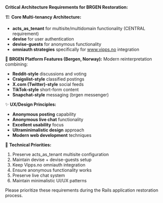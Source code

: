 **Critical Architecture Requirements for BRGEN Restoration:**

🏗️ **Core Multi-tenancy Architecture:**
- **acts_as_tenant** for multisite/multidomain functionality (CENTRAL requirement)
- **devise** for user authentication 
- **devise-guests** for anonymous functionality
- **omniauth strategies** specifically for www.vipps.no integration

🎯 **BRGEN Platform Features (Bergen, Norway):**
Modern reinterpretation combining:
- **Reddit-style** discussions and voting
- **Craigslist-style** classified postings  
- **X.com (Twitter)-style** social feeds
- **TikTok-style** short-form content
- **Snapchat-style** messaging (brgen messenger)

✨ **UX/Design Principles:**
- **Anonymous posting** capability
- **Anonymous live chat** functionality
- **Excellent usability** focus
- **Ultraminimalistic design** approach
- **Modern web development** techniques

🔧 **Technical Priorities:**
1. Preserve acts_as_tenant multisite configuration
2. Maintain devise + devise-guests setup
3. Keep Vipps.no omniauth integration
4. Ensure anonymous functionality works
5. Preserve live chat system
6. Maintain minimalistic UI/UX patterns

Please prioritize these requirements during the Rails application restoration process.